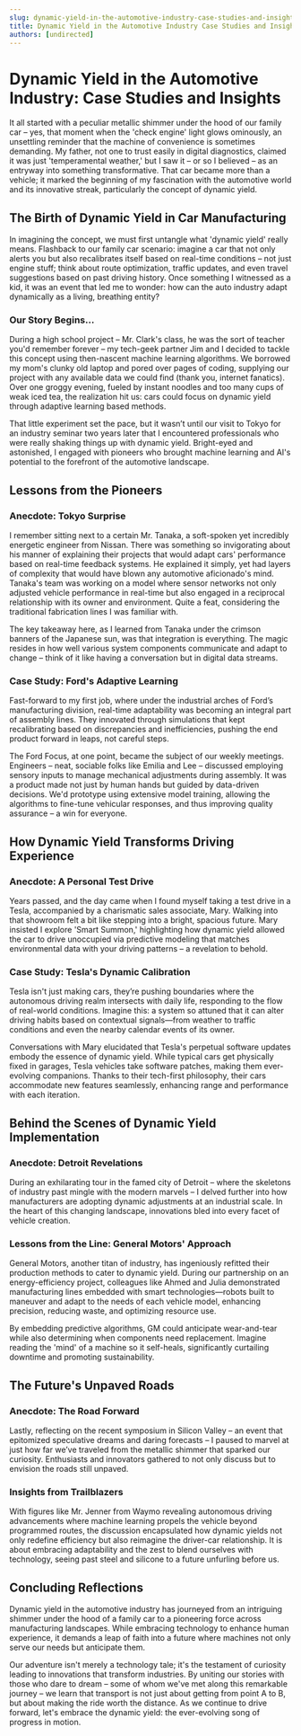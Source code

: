 ```yaml
---
slug: dynamic-yield-in-the-automotive-industry-case-studies-and-insights
title: Dynamic Yield in the Automotive Industry Case Studies and Insights
authors: [undirected]
---
```



# Dynamic Yield in the Automotive Industry: Case Studies and Insights

It all started with a peculiar metallic shimmer under the hood of our family car – yes, that moment when the 'check engine' light glows ominously, an unsettling reminder that the machine of convenience is sometimes demanding. My father, not one to trust easily in digital diagnostics, claimed it was just 'temperamental weather,' but I saw it – or so I believed – as an entryway into something transformative. That car became more than a vehicle; it marked the beginning of my fascination with the automotive world and its innovative streak, particularly the concept of dynamic yield.

## The Birth of Dynamic Yield in Car Manufacturing

In imagining the concept, we must first untangle what 'dynamic yield' really means. Flashback to our family car scenario: imagine a car that not only alerts you but also recalibrates itself based on real-time conditions – not just engine stuff; think about route optimization, traffic updates, and even travel suggestions based on past driving history. Once something I witnessed as a kid, it was an event that led me to wonder: how can the auto industry adapt dynamically as a living, breathing entity?

### Our Story Begins...

During a high school project – Mr. Clark's class, he was the sort of teacher you'd remember forever – my tech-geek partner Jim and I decided to tackle this concept using then-nascent machine learning algorithms. We borrowed my mom's clunky old laptop and pored over pages of coding, supplying our project with any available data we could find (thank you, internet fanatics). Over one groggy evening, fueled by instant noodles and too many cups of weak iced tea, the realization hit us: cars could focus on dynamic yield through adaptive learning based methods.

That little experiment set the pace, but it wasn’t until our visit to Tokyo for an industry seminar two years later that I encountered professionals who were really shaking things up with dynamic yield. Bright-eyed and astonished, I engaged with pioneers who brought machine learning and AI's potential to the forefront of the automotive landscape.

## Lessons from the Pioneers

### Anecdote: Tokyo Surprise

I remember sitting next to a certain Mr. Tanaka, a soft-spoken yet incredibly energetic engineer from Nissan. There was something so invigorating about his manner of explaining their projects that would adapt cars' performance based on real-time feedback systems. He explained it simply, yet had layers of complexity that would have blown any automotive aficionado's mind. Tanaka's team was working on a model where sensor networks not only adjusted vehicle performance in real-time but also engaged in a reciprocal relationship with its owner and environment. Quite a feat, considering the traditional fabrication lines I was familiar with.

The key takeaway here, as I learned from Tanaka under the crimson banners of the Japanese sun, was that integration is everything. The magic resides in how well various system components communicate and adapt to change – think of it like having a conversation but in digital data streams.

### Case Study: Ford's Adaptive Learning

Fast-forward to my first job, where under the industrial arches of Ford’s manufacturing division, real-time adaptability was becoming an integral part of assembly lines. They innovated through simulations that kept recalibrating based on discrepancies and inefficiencies, pushing the end product forward in leaps, not careful steps.

The Ford Focus, at one point, became the subject of our weekly meetings. Engineers – neat, sociable folks like Emilia and Lee – discussed employing sensory inputs to manage mechanical adjustments during assembly. It was a product made not just by human hands but guided by data-driven decisions. We'd prototype using extensive model training, allowing the algorithms to fine-tune vehicular responses, and thus improving quality assurance – a win for everyone.

## How Dynamic Yield Transforms Driving Experience

### Anecdote: A Personal Test Drive

Years passed, and the day came when I found myself taking a test drive in a Tesla, accompanied by a charismatic sales associate, Mary. Walking into that showroom felt a bit like stepping into a bright, spacious future. Mary insisted I explore 'Smart Summon,' highlighting how dynamic yield allowed the car to drive unoccupied via predictive modeling that matches environmental data with your driving patterns – a revelation to behold.

### Case Study: Tesla's Dynamic Calibration

Tesla isn't just making cars, they’re pushing boundaries where the autonomous driving realm intersects with daily life, responding to the flow of real-world conditions. Imagine this: a system so attuned that it can alter driving habits based on contextual signals—from weather to traffic conditions and even the nearby calendar events of its owner.

Conversations with Mary elucidated that Tesla's perpetual software updates embody the essence of dynamic yield. While typical cars get physically fixed in garages, Tesla vehicles take software patches, making them ever-evolving companions. Thanks to their tech-first philosophy, their cars accommodate new features seamlessly, enhancing range and performance with each iteration.

## Behind the Scenes of Dynamic Yield Implementation

### Anecdote: Detroit Revelations

During an exhilarating tour in the famed city of Detroit – where the skeletons of industry past mingle with the modern marvels – I delved further into how manufacturers are adopting dynamic adjustments at an industrial scale. In the heart of this changing landscape, innovations bled into every facet of vehicle creation.

### Lessons from the Line: General Motors' Approach

General Motors, another titan of industry, has ingeniously refitted their production methods to cater to dynamic yield. During our partnership on an energy-efficiency project, colleagues like Ahmed and Julia demonstrated manufacturing lines embedded with smart technologies—robots built to maneuver and adapt to the needs of each vehicle model, enhancing precision, reducing waste, and optimizing resource use.

By embedding predictive algorithms, GM could anticipate wear-and-tear while also determining when components need replacement. Imagine reading the 'mind' of a machine so it self-heals, significantly curtailing downtime and promoting sustainability.

## The Future's Unpaved Roads

### Anecdote: The Road Forward

Lastly, reflecting on the recent symposium in Silicon Valley – an event that epitomized speculative dreams and daring forecasts – I paused to marvel at just how far we’ve traveled from the metallic shimmer that sparked our curiosity. Enthusiasts and innovators gathered to not only discuss but to envision the roads still unpaved.

### Insights from Trailblazers

With figures like Mr. Jenner from Waymo revealing autonomous driving advancements where machine learning propels the vehicle beyond programmed routes, the discussion encapsulated how dynamic yields not only redefine efficiency but also reimagine the driver-car relationship. It is about embracing adaptability and the zest to blend ourselves with technology, seeing past steel and silicone to a future unfurling before us.

## Concluding Reflections

Dynamic yield in the automotive industry has journeyed from an intriguing shimmer under the hood of a family car to a pioneering force across manufacturing landscapes. While embracing technology to enhance human experience, it demands a leap of faith into a future where machines not only serve our needs but anticipate them.

Our adventure isn't merely a technology tale; it's the testament of curiosity leading to innovations that transform industries. By uniting our stories with those who dare to dream – some of whom we've met along this remarkable journey – we learn that transport is not just about getting from point A to B, but about making the ride worth the distance. As we continue to drive forward, let's embrace the dynamic yield: the ever-evolving song of progress in motion.